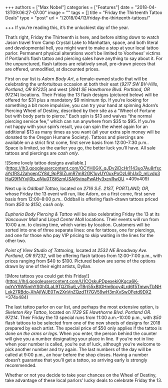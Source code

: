 +++
authors = ["Max Nobel"]
categories = ["Features"]
date = "2018-04-13T09:06:27-07:00"
image = ""
tags = []
title = "Friday the Thirteenth Tattoo Deals"
type = "post"
url = "/2018/04/13/friday-the-thirteenth-tattoos/"

+++
If you’re reading this, it’s the unluckiest day of the year.

That’s right, Friday the Thirteenth is here, and before sitting down to watch Jason travel from Camp Crystal Lake to Manhattan, space, and both literal and developmental hell, you might want to make a stop at your local tattoo parlor. Permanent physical alterations won’t be limited to Voorhees’ victims if Portland’s flash tattoo and piercing sales have anything to say about it. For the unpunctured, flash tattoos are relatively small, pre-drawn pieces that are offered, unmodified, at discounted prices.

First on our list is _Adorn Body Art_, a female-owned studio that will be celebrating the unfortuitous occasion at both their east (_9217 SW BV-Hills, Portland, OR 97225_) and west (_3941 SE Hawthorne Blvd. Portland, OR 97214_) locations. Their Friday the 13 flash designs (pictured below) will be offered for $31 plus a mandatory $9 minimum tip. If you’re looking for something a bit more impulsive, you can try your hand at spinning Adorn’s Piercing Wheel of Destiny, described by their site as a “Wheel of Fortune but with body parts to pierce.” Each spin is $13 and waives “the normal piercing service fee,” which can run anywhere from $35 to $95. If you’re not happy with your spin’s result, you can spin the wheel again for an additional $13 as many times as you want (all your extra spin money will be donated to the Oregon Humane Society). Tattoos and piercings are available on a strict first come, first serve basis from 12:00–7:30 p.m.. Space is limited, so the earlier you go, the better luck you’ll have. All sale tattoos and piercings are _cash only_.  

![Some lovely tattoo designs available.](https://lh3.googleusercontent.com/OCYH0GX_qJDv2iDcHr1143uo7Au8rfscaYs1RSJ2ahgepCY8d_9pPSIZumR7m82GK1uyUY0uxPoOzL6hUxD_mLvdp3HaG9fNYxjI0b_oNju0T8t6zmUSAj6vipaPwAHy3xcvRwOU =409x409)

Next up is _Oddball Tattoo_, located on _2716 S.E. 21ST, PORTLAND, OR_, whose Friday the 13 event will run, like Adorn, on a first come, first serve basis from 12:00–8:00 p.m.. Oddball is offering flash-drawn tattoos priced from _$50 to $150, cash only._

_Euphoria Body Piercing & Tattoo_ will be also celebrating Friday the 13 at its _Vancouver Mall_ and _Lloyd Center Mall_ locations. Their events will run from 10:00 a.m. to closing time, which varies by location. Customers will be sorted into one of three separate lines: one for tattoos, one for piercings, and one for those who pay VIP pricing to skip waiting in the lines for the other two.

_Point of View Studio of Tattooing_, located at _2532 NE Broadway Ave. Portland, OR 97232_, will be offering flash tattoos from 12:00–7:00 p.m., with prices ranging from $40 to $100. Pictured below are some of the options drawn by one of their eight artists, Dyllan.

  
![More tattoos you could get this Friday!](https://lh4.googleusercontent.com/U1COskuPDpexeki0Kgca6K-poYcY9W5mhYS0hGLaL9TQZl5u6_yTBrj55xBtGHm6pcy4Lrd6f5TmwyTbNHLxk27RBdo-XhAjIWJE0Tw2XnVnZQzdTf7GV59wH3mXvSwOFetd9DX2 =374x484)

The last tattoo parlor on our list, and perhaps the most extensive option, is _Skeleton Key Tattoo_, located on _1729 SE Hawthorne Blvd. Portland OR. 97214_. Their Friday the 13 special runs from 11:00 a.m.–10:00 p.m., with _$50_ flash tattoos to be selected from one of the new sheets of designs for 2018 prepared by each artist. The special price of $50 only applies if the tattoo is done _on the arms or legs_. When you enter, the person behind the counter will give you a number designating your place in line. If you’re not in line when your number is called, you’re out of luck, although you’re welcome to pick another number and try again. The last numbers of the day will be called at 9:00 p.m., an hour before the shop closes. Having a number doesn’t guarantee that you’ll get a tattoo, so arriving early is strongly recommended.

Whether or not you decide to take your chances on the Wheel of Destiny, take advantage of these local parlors’ lucky deals to celebrate Friday the 13. 